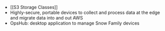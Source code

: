 - [[S3 Storage Classes]]
- Highly-secure, portable devices to collect and process data at the edge and migrate data into and out AWS
- OpsHub: desktop application to manage Snow Family devices
